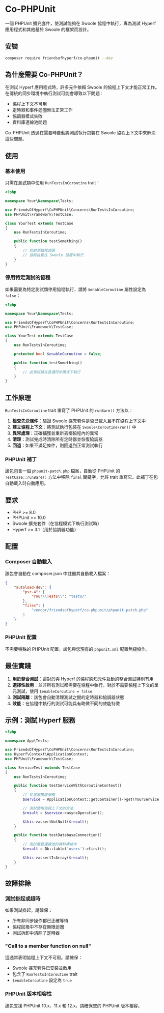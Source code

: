 # Co-PHPUnit

一個 PHPUnit 擴充套件，使測試能夠在 Swoole 協程中執行，專為測試 Hyperf 應用程式和其他基於 Swoole 的框架而設計。

## 安裝

```bash
composer require friendsofhyperf/co-phpunit --dev
```

## 為什麼需要 Co-PHPUnit？

在測試 Hyperf 應用程式時，許多元件依賴 Swoole 的協程上下文才能正常工作。在傳統的同步環境中執行測試可能會導致以下問題：

- 協程上下文不可用
- 定時器和事件迴圈無法正常工作
- 協調器模式失敗
- 資料庫連線池問題

Co-PHPUnit 透過在需要時自動將測試執行包裝在 Swoole 協程上下文中來解決這些問題。

## 使用

### 基本使用

只需在測試類中使用 `RunTestsInCoroutine` trait：

```php
<?php

namespace Your\Namespace\Tests;

use FriendsOfHyperf\CoPHPUnit\Concerns\RunTestsInCoroutine;
use PHPUnit\Framework\TestCase;

class YourTest extends TestCase
{
    use RunTestsInCoroutine;

    public function testSomething()
    {
        // 您的測試程式碼
        // 這將自動在 Swoole 協程中執行
    }
}
```

### 停用特定測試的協程

如果需要為特定測試類停用協程執行，請將 `$enableCoroutine` 屬性設定為 `false`：

```php
<?php

namespace Your\Namespace\Tests;

use FriendsOfHyperf\CoPHPUnit\Concerns\RunTestsInCoroutine;
use PHPUnit\Framework\TestCase;

class YourTest extends TestCase
{
    use RunTestsInCoroutine;

    protected bool $enableCoroutine = false;

    public function testSomething()
    {
        // 此測試將在普通同步模式下執行
    }
}
```

## 工作原理

`RunTestsInCoroutine` trait 重寫了 PHPUnit 的 `runBare()` 方法以：

1. **檢查先決條件**：驗證 Swoole 擴充套件是否已載入且不在協程上下文中
2. **建立協程上下文**：將測試執行包裝在 `Swoole\Coroutine\run()` 中
3. **異常處理**：正確捕獲並重新丟擲協程內的異常
4. **清理**：測試完成時清除所有定時器並恢復協調器
5. **回退**：如果不滿足條件，則回退到正常測試執行

### PHPUnit 補丁

該包包含一個 `phpunit-patch.php` 檔案，自動從 PHPUnit 的 `TestCase::runBare()` 方法中移除 `final` 關鍵字，允許 trait 重寫它。此補丁在包自動載入時自動應用。

## 要求

- PHP >= 8.0
- PHPUnit >= 10.0
- Swoole 擴充套件（在協程模式下執行測試時）
- Hyperf >= 3.1（用於協調器功能）

## 配置

### Composer 自動載入

該包會自動在 composer.json 中註冊其自動載入檔案：

```json
{
    "autoload-dev": {
        "psr-4": {
            "Your\\Tests\\": "tests/"
        },
        "files": [
            "vendor/friendsofhyperf/co-phpunit/phpunit-patch.php"
        ]
    }
}
```

### PHPUnit 配置

不需要特殊的 PHPUnit 配置。該包與您現有的 `phpunit.xml` 配置無縫協作。

## 最佳實踐

1. **用於整合測試**：這對於與 Hyperf 的協程感知元件互動的整合測試特別有用
2. **選擇性啟用**：並非所有測試都需要在協程中執行。對於不需要協程上下文的單元測試，使用 `$enableCoroutine = false`
3. **測試隔離**：該包會自動清理測試之間的定時器和協調器狀態
4. **效能**：在協程中執行的測試可能具有略微不同的效能特徵

## 示例：測試 Hyperf 服務

```php
<?php

namespace App\Tests;

use FriendsOfHyperf\CoPHPUnit\Concerns\RunTestsInCoroutine;
use Hyperf\Context\ApplicationContext;
use PHPUnit\Framework\TestCase;

class ServiceTest extends TestCase
{
    use RunTestsInCoroutine;

    public function testServiceWithCoroutineContext()
    {
        // 從容器獲取服務
        $service = ApplicationContext::getContainer()->get(YourService::class);

        // 測試使用協程上下文的方法
        $result = $service->asyncOperation();

        $this->assertNotNull($result);
    }

    public function testDatabaseConnection()
    {
        // 測試需要連線池的資料庫操作
        $result = Db::table('users')->first();

        $this->assertIsArray($result);
    }
}
```

## 故障排除

### 測試掛起或超時

如果測試掛起，請確保：
- 所有非同步操作都已正確等待
- 協程回撥中不存在無限迴圈
- 測試拆卸中清除了定時器

### "Call to a member function on null"

這通常表明協程上下文不可用。請確保：
- Swoole 擴充套件已安裝並啟用
- 包含了 `RunTestsInCoroutine` trait
- `$enableCoroutine` 設定為 `true`

### PHPUnit 版本相容性

該包支援 PHPUnit 10.x、11.x 和 12.x。請確保您的 PHPUnit 版本相容。
